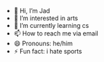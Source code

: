- 👋 Hi, I’m Jad
- 👀 I’m interested in arts
- 🌱 I’m currently learning cs
- 📫 How to reach me via email
- 😄 Pronouns: he/him
- ⚡ Fun fact: i hate sports 
